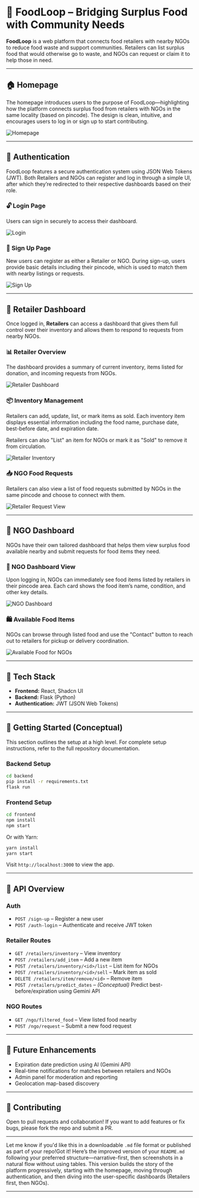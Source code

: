 # 🥗 FoodLoop – Bridging Surplus Food with Community Needs

**FoodLoop** is a web platform that connects food retailers with nearby NGOs to reduce food waste and support communities. Retailers can list surplus food that would otherwise go to waste, and NGOs can request or claim it to help those in need.

---

## 🏠 Homepage

The homepage introduces users to the purpose of FoodLoop—highlighting how the platform connects surplus food from retailers with NGOs in the same locality (based on pincode). The design is clean, intuitive, and encourages users to log in or sign up to start contributing.

![Homepage](assets/foodloop-homepage.png)

---

## 🔐 Authentication

FoodLoop features a secure authentication system using JSON Web Tokens (JWT). Both Retailers and NGOs can register and log in through a simple UI, after which they’re redirected to their respective dashboards based on their role.

### 🔓 Login Page

Users can sign in securely to access their dashboard.

![Login](assets/login.png)

### 📝 Sign Up Page

New users can register as either a Retailer or NGO. During sign-up, users provide basic details including their pincode, which is used to match them with nearby listings or requests.

![Sign Up](assets/signup.png)

---

## 🏪 Retailer Dashboard

Once logged in, **Retailers** can access a dashboard that gives them full control over their inventory and allows them to respond to requests from nearby NGOs.

### 📊 Retailer Overview

The dashboard provides a summary of current inventory, items listed for donation, and incoming requests from NGOs.

![Retailer Dashboard](assets/retailer/dashboard.png)

### 📦 Inventory Management

Retailers can add, update, list, or mark items as sold. Each inventory item displays essential information including the food name, purchase date, best-before date, and expiration date. 

Retailers can also "List" an item for NGOs or mark it as "Sold" to remove it from circulation.

![Retailer Inventory](assets/retailer/inventory.png)

### 📥 NGO Food Requests

Retailers can also view a list of food requests submitted by NGOs in the same pincode and choose to connect with them.

![Retailer Request View](assets/retailer/request.png)

---

## 🏥 NGO Dashboard

NGOs have their own tailored dashboard that helps them view surplus food available nearby and submit requests for food items they need.

### 🧭 NGO Dashboard View

Upon logging in, NGOs can immediately see food items listed by retailers in their pincode area. Each card shows the food item’s name, condition, and other key details.

![NGO Dashboard](assets/ngo/dashboard.png)

### 🛍️ Available Food Items

NGOs can browse through listed food and use the "Contact" button to reach out to retailers for pickup or delivery coordination.

![Available Food for NGOs](assets/ngo/available_food.png)

---

## 🧾 Tech Stack

- **Frontend:** React, Shadcn UI  
- **Backend:** Flask (Python)  
- **Authentication:** JWT (JSON Web Tokens)

---

## 🚀 Getting Started (Conceptual)

This section outlines the setup at a high level. For complete setup instructions, refer to the full repository documentation.

### Backend Setup

```bash
cd backend
pip install -r requirements.txt
flask run
```

### Frontend Setup

```bash
cd frontend
npm install
npm start
```

Or with Yarn:

```bash
yarn install
yarn start
```

Visit `http://localhost:3000` to view the app.

---

## 🔌 API Overview

### Auth

- `POST /sign-up` – Register a new user  
- `POST /auth-login` – Authenticate and receive JWT token  

### Retailer Routes

- `GET /retailers/inventory` – View inventory  
- `POST /retailers/add_item` – Add a new item  
- `POST /retailers/inventory/<id>/list` – List item for NGOs  
- `POST /retailers/inventory/<id>/sell` – Mark item as sold  
- `DELETE /retailers/item/remove/<id>` – Remove item  
- `POST /retailers/predict_dates` – *(Conceptual)* Predict best-before/expiration using Gemini API  

### NGO Routes

- `GET /ngo/filtered_food` – View listed food nearby  
- `POST /ngo/request` – Submit a new food request  

---

## 🔮 Future Enhancements

- Expiration date prediction using AI (Gemini API)
- Real-time notifications for matches between retailers and NGOs
- Admin panel for moderation and reporting
- Geolocation map-based discovery

---

## 🤝 Contributing

Open to pull requests and collaboration! If you want to add features or fix bugs, please fork the repo and submit a PR.

---

Let me know if you'd like this in a downloadable `.md` file format or published as part of your repo!Got it! Here’s the improved version of your `README.md` following your preferred structure—narrative-first, then screenshots in a natural flow without using tables. This version builds the story of the platform progressively, starting with the homepage, moving through authentication, and then diving into the user-specific dashboards (Retailers first, then NGOs).

---

